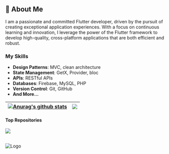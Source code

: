 ## 🚀 About Me

I am a passionate and committed Flutter developer, driven by the pursuit of creating exceptional application experiences. With a focus on continuous learning and innovation, I leverage the power of the Flutter framework to develop high-quality, cross-platform applications that are both efficient and robust.

### My Skills
- **Design Patterns**: MVC, clean architecture
- **State Management**: GetX, Provider, bloc
- **APIs**: RESTful APIs
- **Databases**: Firebase, MySQL, PHP
- **Version Control**: Git, GitHub
- **And More...**


| <a href="https://github.com/najm-flutter/github-readme-stats"><img align="center" src="https://github-readme-stats.vercel.app/api?username=najm-flutter&show_icons=true&include_all_commits=true&theme=buefy&hide_border=true" alt="Anurag's github stats" /></a> | <a href="https://github.com/najm-flutter/github-readme-stats"><img align="center" src="https://github-readme-stats.vercel.app/api/top-langs/?username=najm-flutter&layout=compact&theme=buefy&hide_border=true&hide=javascript,html" /></a> |
| ------------- | ------------- |

#### Top Repositories


<a href="https://github.com/najm-flutter/github-hehe">
  <img align="center" src="https://github-readme-stats.vercel.app/api/pin/?username=najm-flutter&repo=github-hehe&theme=buefy" />
</a>
<br />
<br />


![Logo](https://blogger.googleusercontent.com/img/b/R29vZ2xl/AVvXsEgvtFdWgOqAspaMOk_JriIZsXZu5tumCFguSrlH90B9QuNrRnaJAehpydrJ7mShDtxG1Txc_xI4VnzhPbKFMFyn3vxv4-dM_S_F34bZ82nK957xPzCMnlG5QRJTvr5rbptZ-QvIYu3nCWM6tLFhgkENN5v3n5Qlrh4M8VKnmkgTcRZWBuqwL4AMpShuVyQ/s1560/Group%20348.png)
